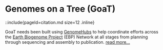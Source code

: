 <!--
Content to display above the search box on the landing page
-->

# Genomes on a Tree (GoaT)

::include{pageId=citation.md size=12 .inline}

GoaT needs been built using [GenomeHubs](https://github.com/genomehubs/genomehubs) to help coordinate efforts across the [Earth Biogenome Project](https://www.earthbiogenome.org) (EBP) Network at all stages from planning through sequencing and assembly to publication. [read more...](/about)

